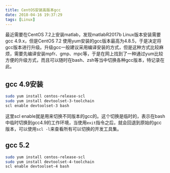 ```yaml
---
title: CentOS安装高版本gcc
date: 2018-04-16 19:37:29
tags: [Linux]
---
```


最近需要在CentOS 7.2上安装matlab，发现matlabR2017b Linux版本安装需要gcc 4.9.x，但是CentOS 7.2 使用yum安装的gcc版本最高为4.8.5，于是决定将gcc版本进行升级。升级gcc一般建议采用编译安装的方式，但是这种方式比较麻烦，需要先编译安装mpfr、gmp、mpc等，于是在网上找到了一种通过yum比较方便的升级方式，而且可以随时在bash、zsh等当中切换各种gcc版本，特记录在此。

## gcc 4.9安装
```bash
sudo yum install centos-release-scl
sudo yum install devtoolset-3-toolchain
scl enable devtoolset-3 bash
```
这里scl enable就是用来切换不同版本的gcc的。这个切换是临时的，表示在bash中临时切换到gcc4.9的工作环境，当使用`exit`指令之后，就会回退到原始的gcc版本，可以使用`scl -l`来查看所有可以切换的开发工具集。

## gcc 5.2
```bash
sudo yum install centos-release-scl
sudo yum install devtoolset-4-toolchain
scl enable devtoolset-4 bash
```
